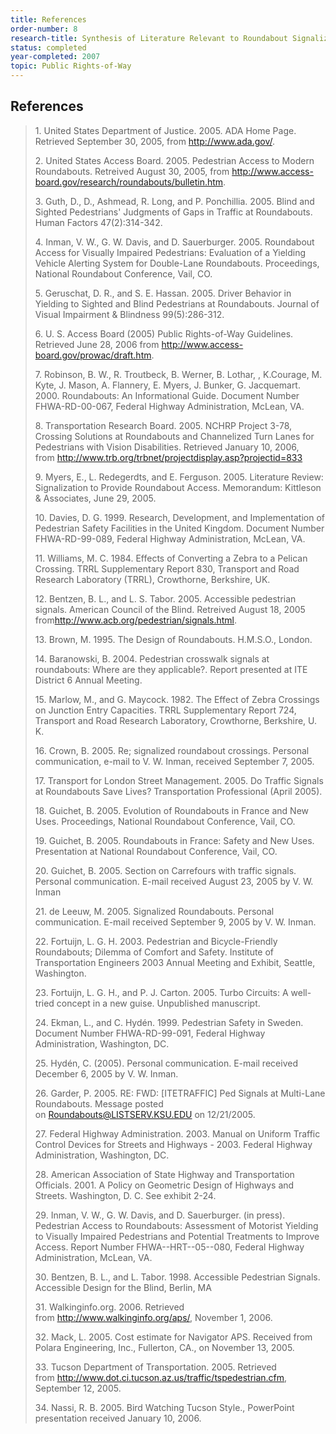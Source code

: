 ```yaml
---
title: References
order-number: 8
research-title: Synthesis of Literature Relevant to Roundabout Signalization to Provide Pedestrian Access
status: completed
year-completed: 2007
topic: Public Rights-of-Way
---
```


## References

> 1\. United States Department of Justice. 2005. ADA Home Page. Retrieved September 30, 2005, from <http://www.ada.gov/>.
>
> 2\. United States Access Board. 2005. Pedestrian Access to Modern Roundabouts. Retreived August 30, 2005, from <http://www.access-board.gov/research/roundabouts/bulletin.htm>.
>
> 3\. Guth, D., D., Ashmead, R. Long, and P. Ponchillia. 2005. Blind and Sighted Pedestrians' Judgments of Gaps in Traffic at Roundabouts. Human Factors 47(2):314-342.
>
> 4\. Inman, V. W., G. W. Davis, and D. Sauerburger. 2005. Roundabout Access for Visually Impaired Pedestrians: Evaluation of a Yielding Vehicle Alerting System for Double-Lane Roundabouts. Proceedings, National Roundabout Conference, Vail, CO.
>
> 5\. Geruschat, D. R., and S. E. Hassan. 2005. Driver Behavior in Yielding to Sighted and Blind Pedestrians at Roundabouts. Journal of Visual Impairment & Blindness 99(5):286-312.
>
> 6\. U. S. Access Board (2005) Public Rights-of-Way Guidelines. Retrieved June 28, 2006 from <http://www.access-board.gov/prowac/draft.htm>.
>
> 7\. Robinson, B. W., R. Troutbeck, B. Werner, B. Lothar, , K.Courage, M. Kyte, J. Mason, A. Flannery, E. Myers, J. Bunker, G. Jacquemart. 2000. Roundabouts: An Informational Guide. Document Number FHWA-RD-00-067, Federal Highway Administration, McLean, VA.
>
> 8\. Transportation Research Board. 2005. NCHRP Project 3-78, Crossing Solutions at Roundabouts and Channelized Turn Lanes for Pedestrians with Vision Disabilities. Retrieved January 10, 2006, from <http://www.trb.org/trbnet/projectdisplay.asp?projectid=833>
>
> 9\. Myers, E., L. Redegerdts, and E. Ferguson. 2005. Literature Review: Signalization to Provide Roundabout Access. Memorandum: Kittleson & Associates, June 29, 2005.
>
> 10\. Davies, D. G. 1999. Research, Development, and Implementation of Pedestrian Safety Facilities in the United Kingdom. Document Number FHWA-RD-99-089, Federal Highway Administration, McLean, VA.
>
> 11\. Williams, M. C. 1984. Effects of Converting a Zebra to a Pelican Crossing. TRRL Supplementary Report 830, Transport and Road Research Laboratory (TRRL), Crowthorne, Berkshire, UK.
>
> 12\. Bentzen, B. L., and L. S. Tabor. 2005. Accessible pedestrian signals. American Council of the Blind. Retreived August 18, 2005 from<http://www.acb.org/pedestrian/signals.html>.
>
> 13\. Brown, M. 1995. The Design of Roundabouts. H.M.S.O., London.
>
> 14\. Baranowski, B. 2004. Pedestrian crosswalk signals at roundabouts: Where are they applicable?. Report presented at ITE District 6 Annual Meeting.
>
> 15\. Marlow, M., and G. Maycock. 1982. The Effect of Zebra Crossings on Junction Entry Capacities. TRRL Supplementary Report 724, Transport and Road Research Laboratory, Crowthorne, Berkshire, U. K.
>
> 16\. Crown, B. 2005. Re; signalized roundabout crossings. Personal communication, e-mail to V. W. Inman, received September 7, 2005.
>
> 17\. Transport for London Street Management. 2005. Do Traffic Signals at Roundabouts Save Lives? Transportation Professional (April 2005).
>
> 18\. Guichet, B. 2005. Evolution of Roundabouts in France and New Uses. Proceedings, National Roundabout Conference, Vail, CO.
>
> 19\. Guichet, B. 2005. Roundabouts in France: Safety and New Uses. Presentation at National Roundabout Conference, Vail, CO.
>
> 20\. Guichet, B. 2005. Section on Carrefours with traffic signals. Personal communication. E-mail received August 23, 2005 by V. W. Inman
>
> 21\. de Leeuw, M. 2005. Signalized Roundabouts. Personal communication. E-mail received September 9, 2005 by V. W. Inman.
>
> 22\. Fortuijn, L. G. H. 2003. Pedestrian and Bicycle-Friendly Roundabouts; Dilemma of Comfort and Safety. Institute of Transportation Engineers 2003 Annual Meeting and Exhibit, Seattle, Washington.
>
> 23\. Fortuijn, L. G. H., and P. J. Carton. 2005. Turbo Circuits: A well-tried concept in a new guise. Unpublished manuscript.
>
> 24\. Ekman, L., and C. Hydén. 1999. Pedestrian Safety in Sweden. Document Number FHWA-RD-99-091, Federal Highway Administration, Washington, DC.
>
> 25\. Hydén, C. (2005). Personal communication. E-mail received December 6, 2005 by V. W. Inman.
>
> 26\. Garder, P. 2005. RE: FWD: [ITETRAFFIC] Ped Signals at Multi-Lane Roundabouts. Message posted on <Roundabouts@LISTSERV.KSU.EDU> on 12/21/2005.
>
> 27\. Federal Highway Administration. 2003. Manual on Uniform Traffic Control Devices for Streets and Highways - 2003. Federal Highway Administration, Washington, DC.
>
> 28\. American Association of State Highway and Transportation Officials. 2001. A Policy on Geometric Design of Highways and Streets. Washington, D. C. See exhibit 2-24.
>
> 29\. Inman, V. W., G. W. Davis, and D. Sauerburger. (in press). Pedestrian Access to Roundabouts: Assessment of Motorist Yielding to Visually Impaired Pedestrians and Potential Treatments to Improve Access. Report Number FHWA--HRT--05--080, Federal Highway Administration, McLean, VA.
>
> 30\. Bentzen, B. L., and L. Tabor. 1998. Accessible Pedestrian Signals. Accessible Design for the Blind, Berlin, MA
>
> 31\. Walkinginfo.org. 2006. Retrieved from <http://www.walkinginfo.org/aps/>, November 1, 2006.
>
> 32\. Mack, L. 2005. Cost estimate for Navigator APS. Received from Polara Engineering, Inc., Fullerton, CA., on November 13, 2005.
>
> 33\. Tucson Department of Transportation. 2005. Retrieved from <http://www.dot.ci.tucson.az.us/traffic/tspedestrian.cfm>, September 12, 2005.
>
> 34\. Nassi, R. B. 2005. Bird Watching Tucson Style., PowerPoint presentation received January 10, 2006.
